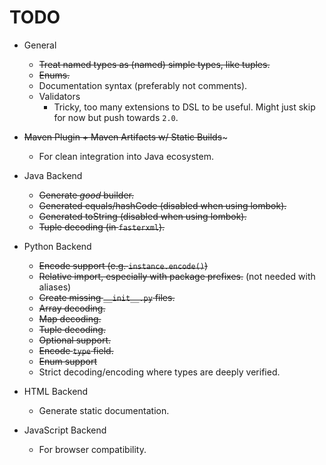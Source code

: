 # TODO

* General
  * ~~Treat named types as (named) simple types, like tuples.~~
  * ~~Enums.~~
  * Documentation syntax (preferably not comments).
  * Validators
    * Tricky, too many extensions to DSL to be useful.
      Might just skip for now but push towards `2.0`.

* ~~Maven Plugin + Maven Artifacts w/ Static Builds~~~
  * For clean integration into Java ecosystem.

* Java Backend
  * ~~Generate _good_ builder.~~
  * ~~Generated equals/hashCode (disabled when using lombok).~~
  * ~~Generated toString (disabled when using lombok).~~
  * ~~Tuple decoding (in `fasterxml`).~~

* Python Backend
  * ~~Encode support (e.g. `instance.encode()`)~~
  * ~~Relative import, especially with package prefixes.~~ (not needed with aliases)
  * ~~Create missing `__init__.py` files.~~
  * ~~Array decoding.~~
  * ~~Map decoding.~~
  * ~~Tuple decoding.~~
  * ~~Optional support.~~
  * ~~Encode `type` field.~~
  * ~~Enum support~~
  * Strict decoding/encoding where types are deeply verified.

* HTML Backend
  * Generate static documentation.

* JavaScript Backend
  * For browser compatibility.
